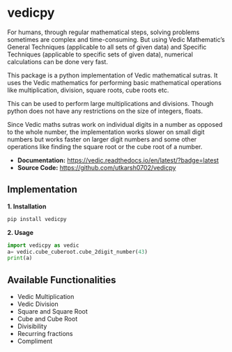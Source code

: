 **vedicpy**
===========

For humans, through regular mathematical steps, solving problems sometimes are complex and time-consuming. But using Vedic Mathematic’s General Techniques (applicable to all sets of given data) and Specific Techniques (applicable to specific sets of given data), numerical calculations can be done very fast.

This package is a python implementation of Vedic mathematical sutras. It uses the Vedic mathematics for performing basic mathematical operations like multiplication, division, square roots, cube roots etc.

This can be used to perform large multiplications and divisions. Though python does not have any restrictions on the size of integers, floats.

Since Vedic maths sutras work on individual digits in a number as opposed to the whole number, the implementation works slower on small digit numbers but works faster on larger digit numbers and some other operations like finding the square root or the cube root of a number.

-   **Documentation:** <https://vedic.readthedocs.io/en/latest/?badge=latest>
-   **Source Code:** <https://github.com/utkarsh0702/vedicpy>

**Implementation**
------------------

**1. Installation**
``` python
pip install vedicpy
```

**2. Usage**
``` python
import vedicpy as vedic
a= vedic.cube_cuberoot.cube_2digit_number(43)
print(a)
```

**Available Functionalities**
-----------------------------

- Vedic Multiplication
- Vedic Division
- Square and Square Root
- Cube and Cube Root
- Divisibility
- Recurring fractions
- Compliment
